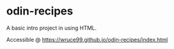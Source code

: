 # odin-recipes

A basic intro project in using HTML.

Accessible @ https://wruce99.github.io/odin-recipes/index.html
